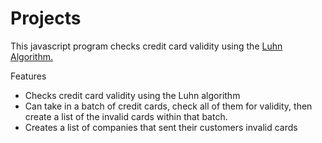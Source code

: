 # Projects

This javascript program checks credit card validity using the [Luhn Algorithm.](https://en.wikipedia.org/wiki/Luhn_algorithm)

Features
  - Checks credit card validity using the Luhn algorithm
  - Can take in a batch of credit cards, check all of them for validity, then create a list of the invalid cards within that batch.
  - Creates a list of companies that sent their customers invalid cards
